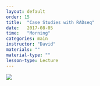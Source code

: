 ```yaml
---
layout: default
order: 15
title:  "Case Studies with RADseq"
date:   2017-08-05
time:   "Morning"
categories: main
instructor: "David"
materials: ""
material-type: ""
lesson-type: Lecture
---
```



![](https://github.com/rdtarvin/RADseq_Quito_2017/blob/master/images/David-abstract-new.png?raw=true)
 